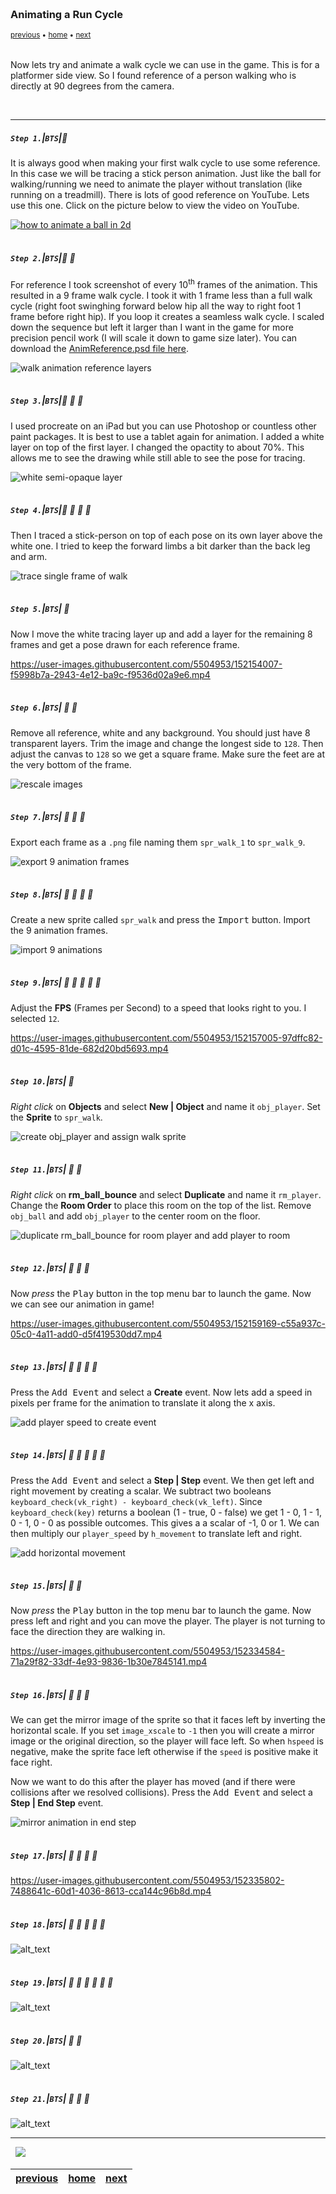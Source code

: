 <img src="https://via.placeholder.com/1000x4/45D7CA/45D7CA" alt="drawing" height="4px"/>

### Animating a Run Cycle

<sub>[previous](../) • [home](../README.md#user-content-gms2-background-tiles--sprites---table-of-contents) • [next](../)</sub>

<img src="https://via.placeholder.com/1000x4/45D7CA/45D7CA" alt="drawing" height="4px"/>

Now lets try and animate a walk cycle we can use in the game. This is for a platformer side view.  So I found reference of a person walking who is directly at 90 degrees from the camera.

<br>

---


##### `Step 1.`\|`BTS`|:small_blue_diamond:

It is always good when making your first walk cycle to use some reference.  In this case we will be tracing a stick person animation.  Just like the ball for walking/running we need to animate the player without translation (like running on a treadmill).  There is lots of good reference on YouTube.  Lets use this one. Click on the picture below to view the video on YouTube.

[![how to animate a ball in 2d](https://img.youtube.com/vi/vq9A5FD8G5w/0.jpg)](https://www.youtube.com/watch?v=vq9A5FD8G5w)

<img src="https://via.placeholder.com/500x2/45D7CA/45D7CA" alt="drawing" height="2px" alt = ""/>

##### `Step 2.`\|`BTS`|:small_blue_diamond: :small_blue_diamond: 

For reference I took screenshot of every 10<sup>th</sup> frames of the animation.  This resulted in a 9 frame walk cycle.  I took it with 1 frame less than a full walk cycle (right foot swinghing forward below hip all the way to right foot 1 frame before right hip).  If you loop it creates a seamless walk cycle. I scaled down the sequence but left it larger than I want in the game for more precision pencil work (I will scale it down to game size later). You can download the [AnimReference.psd file here](images/AnimReference.psd). 

![walk animation reference layers](images/walkRef.png)

<img src="https://via.placeholder.com/500x2/45D7CA/45D7CA" alt="drawing" height="2px" alt = ""/>

##### `Step 3.`\|`BTS`|:small_blue_diamond: :small_blue_diamond: :small_blue_diamond:

I used procreate on an iPad but you can use Photoshop or countless other paint packages.  It is best to use a tablet again for animation.  I added a white layer on top of the first layer.  I changed the opactity to about 70%. This allows me to see the drawing while still able to see the pose for tracing.

![white semi-opaque layer](images/whiteLayer.png)

<img src="https://via.placeholder.com/500x2/45D7CA/45D7CA" alt="drawing" height="2px" alt = ""/>

##### `Step 4.`\|`BTS`|:small_blue_diamond: :small_blue_diamond: :small_blue_diamond: :small_blue_diamond:

Then I traced a stick-person on top of each pose on its own layer above the white one.  I tried to keep the forward limbs a bit darker than the back leg and arm.

![trace single frame of walk](images/tracedImage.png)

<img src="https://via.placeholder.com/500x2/45D7CA/45D7CA" alt="drawing" height="2px" alt = ""/>

##### `Step 5.`\|`BTS`| :small_orange_diamond:

Now I move the white tracing layer up and add a layer for the remaining 8 frames and get a pose drawn for each reference frame. 

https://user-images.githubusercontent.com/5504953/152154007-f5998b7a-2943-4e12-ba9c-f9536d02a9e6.mp4

<img src="https://via.placeholder.com/500x2/45D7CA/45D7CA" alt="drawing" height="2px" alt = ""/>

##### `Step 6.`\|`BTS`| :small_orange_diamond: :small_blue_diamond:

Remove all reference, white and any background.  You should just have 8 transparent layers.  Trim the image and change the longest side to `128`. Then adjust the canvas to `128` so we get a square frame.  Make sure the feet are at the very bottom of the frame.

![rescale images](images/scaleTrim.png)

<img src="https://via.placeholder.com/500x2/45D7CA/45D7CA" alt="drawing" height="2px" alt = ""/>

##### `Step 7.`\|`BTS`| :small_orange_diamond: :small_blue_diamond: :small_blue_diamond:

Export each frame as a `.png` file naming them `spr_walk_1` to `spr_walk_9`.

![export 9 animation frames](images/eachFrame.png)

<img src="https://via.placeholder.com/500x2/45D7CA/45D7CA" alt="drawing" height="2px" alt = ""/>

##### `Step 8.`\|`BTS`| :small_orange_diamond: :small_blue_diamond: :small_blue_diamond: :small_blue_diamond:

Create a new sprite called `spr_walk` and press the <kbd>Import</kbd> button.  Import the 9 animation frames.

![import 9 animations](images/sprWalk.png)

<img src="https://via.placeholder.com/500x2/45D7CA/45D7CA" alt="drawing" height="2px" alt = ""/>

##### `Step 9.`\|`BTS`| :small_orange_diamond: :small_blue_diamond: :small_blue_diamond: :small_blue_diamond: :small_blue_diamond:

Adjust the **FPS** (Frames per Second) to a speed that looks right to you.  I selected `12`.

https://user-images.githubusercontent.com/5504953/152157005-97dffc82-d01c-4595-81de-682d20bd5693.mp4

<img src="https://via.placeholder.com/500x2/45D7CA/45D7CA" alt="drawing" height="2px" alt = ""/>

##### `Step 10.`\|`BTS`| :large_blue_diamond:

*Right click* on **Objects** and select **New | Object** and name it `obj_player`. Set the **Sprite** to `spr_walk`.

![create obj_player and assign walk sprite](images/objWalk.png)

<img src="https://via.placeholder.com/500x2/45D7CA/45D7CA" alt="drawing" height="2px" alt = ""/>

##### `Step 11.`\|`BTS`| :large_blue_diamond: :small_blue_diamond: 
 
 *Right click* on **rm_ball_bounce** and select **Duplicate** and name it `rm_player`. Change the **Room Order** to place this room on the top of the list. Remove `obj_ball` and add `obj_player` to the center room on the floor.

![duplicate rm_ball_bounce for room player and add player to room](images/rmPlayer.png)

<img src="https://via.placeholder.com/500x2/45D7CA/45D7CA" alt="drawing" height="2px" alt = ""/>


##### `Step 12.`\|`BTS`| :large_blue_diamond: :small_blue_diamond: :small_blue_diamond: 

Now *press* the <kbd>Play</kbd> button in the top menu bar to launch the game. Now we can see our animation in game!

https://user-images.githubusercontent.com/5504953/152159169-c55a937c-05c0-4a11-add0-d5f419530dd7.mp4

<img src="https://via.placeholder.com/500x2/45D7CA/45D7CA" alt="drawing" height="2px" alt = ""/>

##### `Step 13.`\|`BTS`| :large_blue_diamond: :small_blue_diamond: :small_blue_diamond:  :small_blue_diamond: 

Press the <kbd>Add Event</kbd> and select a **Create** event. Now lets add a speed in pixels per frame for the animation to translate it along the x axis.

![add player speed to create event](images/objPlayerCreate.png)

<img src="https://via.placeholder.com/500x2/45D7CA/45D7CA" alt="drawing" height="2px" alt = ""/>

##### `Step 14.`\|`BTS`| :large_blue_diamond: :small_blue_diamond: :small_blue_diamond: :small_blue_diamond:  :small_blue_diamond: 

Press the <kbd>Add Event</kbd> and select a **Step | Step** event. We then get left and right movement by creating a scalar.  We subtract two booleans `keyboard_check(vk_right) - keyboard_check(vk_left)`.  Since `keyboard_check(key)` returns a boolean (1 - true, 0 - false) we get 1 - 0, 1 - 1, 0 - 1, 0 - 0 as possible outcomes.  This gives a a scalar of -1, 0 or 1.  We can then multiply our `player_speed` by `h_movement` to translate left and right. 

![add horizontal movement](images/objPlayerStep.png)

<img src="https://via.placeholder.com/500x2/45D7CA/45D7CA" alt="drawing" height="2px" alt = ""/>

##### `Step 15.`\|`BTS`| :large_blue_diamond: :small_orange_diamond: 

Now *press* the <kbd>Play</kbd> button in the top menu bar to launch the game. Now press left and right and you can move the player.  The player is not turning to face the direction they are walking in.

https://user-images.githubusercontent.com/5504953/152334584-71a29f82-33df-4e93-9836-1b30e7845141.mp4

<img src="https://via.placeholder.com/500x2/45D7CA/45D7CA" alt="drawing" height="2px" alt = ""/>

##### `Step 16.`\|`BTS`| :large_blue_diamond: :small_orange_diamond:   :small_blue_diamond: 

We can get the mirror image of the sprite so that it faces left by inverting the horizontal scale.  If you set `image_xscale` to `-1` then you will create a mirror image or the original direction, so the player will face left.  So when `hspeed` is negative, make the sprite face left otherwise if the `speed` is positive make it face right.  

Now we want to do this after the player has moved (and if there were collisions after we resolved collisions).  Press the <kbd>Add Event</kbd> and select a **Step | End Step** event. 

![mirror animation in end step](images/endStepMirror.png)

<img src="https://via.placeholder.com/500x2/45D7CA/45D7CA" alt="drawing" height="2px" alt = ""/>

##### `Step 17.`\|`BTS`| :large_blue_diamond: :small_orange_diamond: :small_blue_diamond: :small_blue_diamond:

https://user-images.githubusercontent.com/5504953/152335802-7488641c-60d1-4036-8613-cca144c96b8d.mp4

<img src="https://via.placeholder.com/500x2/45D7CA/45D7CA" alt="drawing" height="2px" alt = ""/>

##### `Step 18.`\|`BTS`| :large_blue_diamond: :small_orange_diamond: :small_blue_diamond: :small_blue_diamond: :small_blue_diamond:

![alt_text](images/.png)

<img src="https://via.placeholder.com/500x2/45D7CA/45D7CA" alt="drawing" height="2px" alt = ""/>

##### `Step 19.`\|`BTS`| :large_blue_diamond: :small_orange_diamond: :small_blue_diamond: :small_blue_diamond: :small_blue_diamond: :small_blue_diamond:

![alt_text](images/.png)

<img src="https://via.placeholder.com/500x2/45D7CA/45D7CA" alt="drawing" height="2px" alt = ""/>

##### `Step 20.`\|`BTS`| :large_blue_diamond: :large_blue_diamond:

![alt_text](images/.png)

<img src="https://via.placeholder.com/500x2/45D7CA/45D7CA" alt="drawing" height="2px" alt = ""/>

##### `Step 21.`\|`BTS`| :large_blue_diamond: :large_blue_diamond: :small_blue_diamond:

![alt_text](images/.png)

___


<img src="https://via.placeholder.com/1000x4/dba81a/dba81a" alt="drawing" height="4px" alt = ""/>

<img src="https://via.placeholder.com/1000x100/45D7CA/000000/?text=Next Up - ADD NEXT PAGE">

<img src="https://via.placeholder.com/1000x4/dba81a/dba81a" alt="drawing" height="4px" alt = ""/>

| [previous](../)| [home](../README.md#user-content-gms2-background-tiles--sprites---table-of-contents) | [next](../)|
|---|---|---|
